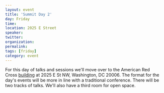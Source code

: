 ```yaml
---
layout: event
title: 'Summit Day 2'
day: Friday
time: 
location: 2025 E Street
speaker: 
twitter: 
organization: 
permalink: 
tags: [friday]
category: event
---
```


For this day of talks and sessions we'll move over to the American Red Cross <a href="http://osm.org/go/ZZcbKU7sA-?m=" target="_blank">building</a> at 2025 E St NW, Washington, DC 20006. The format for the day's events will be more in line with a traditional conference. There will be two tracks of talks. We'll also have a third room for open space.